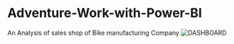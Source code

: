 # Adventure-Work-with-Power-BI
An Analysis of sales shop of Bike manufacturing Company
![DASHBOARD](DASHBOARD1.PNG)



